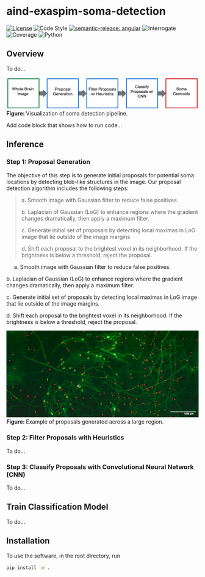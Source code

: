 # aind-exaspim-soma-detection

[![License](https://img.shields.io/badge/license-MIT-brightgreen)](LICENSE)
![Code Style](https://img.shields.io/badge/code%20style-black-black)
[![semantic-release: angular](https://img.shields.io/badge/semantic--release-angular-e10079?logo=semantic-release)](https://github.com/semantic-release/semantic-release)
![Interrogate](https://img.shields.io/badge/interrogate-100.0%25-brightgreen)
![Coverage](https://img.shields.io/badge/coverage-100%25-brightgreen?logo=codecov)
![Python](https://img.shields.io/badge/python->=3.10-blue?logo=python)

## Overview

To do...

<p>
  <img src="imgs/pipeline.png" width="900" alt="pipeline">
  <br>
  <b> Figure: </b>Visualization of soma detection pipeline.
</p>

Add code block that shows how to run code...

## Inference

### Step 1: Proposal Generation

The objective of this step is to generate initial proposals for potential soma locations by detecting blob-like structures in the image. Our proposal detection algorithm includes the following steps:

<blockquote>
  a. Smooth image with Gaussian filter to reduce false positives.

  b. Laplacian of Gaussian (LoG) to enhance regions where the gradient changes dramatically, then apply a maximum filter.

  c. Generate initial set of proposals by detecting local maximas in LoG image that lie outside of the image margins.

  d. Shift each proposal to the brightest voxel in its neighborhood. If the brightness is below a threshold, reject the proposal.
</blockquote>

<p style="margin-left: 20px;">
  a. Smooth image with Gaussian filter to reduce false positives.

  b. Laplacian of Gaussian (LoG) to enhance regions where the gradient changes dramatically, then apply a maximum filter.

  c. Generate initial set of proposals by detecting local maximas in LoG image that lie outside of the image margins.

  d. Shift each proposal to the brightest voxel in its neighborhood. If the brightness is below a threshold, reject the proposal.
</p>

<p>
  <img src="imgs/proposals_example.png" width="900" alt="proposals">
  <br>
  <b> Figure: </b>Example of proposals generated across a large region.
</p>

### Step 2: Filter Proposals with Heuristics

To do...

### Step 3: Classify Proposals with Convolutional Neural Network (CNN)

To do...

## Train Classification Model

To do...

## Installation
To use the software, in the root directory, run
```bash
pip install -e .
```
